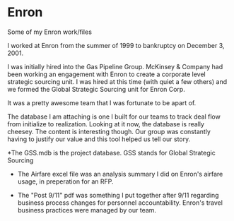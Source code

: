 # Enron
Some of my Enron work/files

I worked at Enron from the summer of 1999 to bankruptcy on December 3, 2001.

I was initially hired into the Gas Pipeline Group.  McKinsey & Company had been working an engagement with Enron to create a corporate level strategic sourcing unit.  I was hired at this time (with quiet a few others) and we formed the Global Strategic Sourcing unit for Enron Corp.

It was a pretty awesome team that I was fortunate to be apart of.

The database I am attaching is one I built for our teams to track deal flow from initialize to realization.  Looking at it now, the database is really cheesey.  The content is interesting though.  Our group was constantly having to justify our value and this tool helped us tell our story.

*The GSS.mdb is the project database.  GSS stands for Global Strategic Sourcing

* The Airfare excel file was an analysis summary I did on Enron's airfare usage, in preperation for an RFP.

* The "Post 9/11" pdf was something I put together after 9/11 regarding business process changes for personnel accountability.  Enron's travel business practices were managed by our team.
